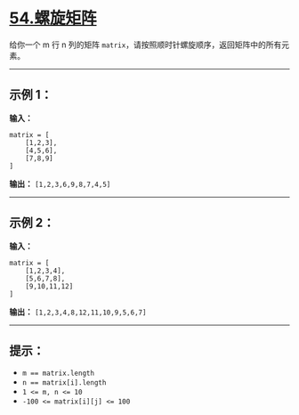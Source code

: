 # [54.螺旋矩阵](https://leetcode.cn/problems/spiral-matrix/description)

给你一个 m 行 n 列的矩阵 `matrix`，请按照顺时针螺旋顺序，返回矩阵中的所有元素。

---

## 示例 1：

**输入：** 
```
matrix = [
    [1,2,3],
    [4,5,6],
    [7,8,9]
]
```  
**输出：** `[1,2,3,6,9,8,7,4,5]`

---

## 示例 2：

**输入：** 
```
matrix = [
    [1,2,3,4],
    [5,6,7,8],
    [9,10,11,12]
]
```  
**输出：** `[1,2,3,4,8,12,11,10,9,5,6,7]`

---

## 提示：

- `m == matrix.length`
- `n == matrix[i].length`
- `1 <= m, n <= 10`
- `-100 <= matrix[i][j] <= 100` 